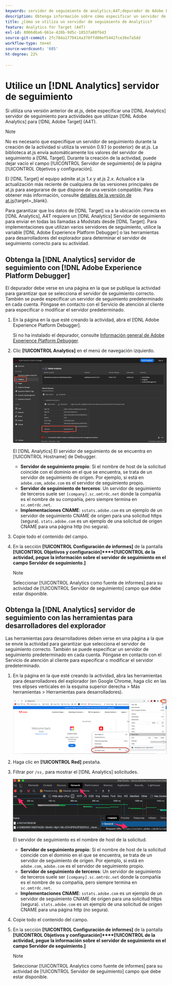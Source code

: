 ```yaml
---
keywords: servidor de seguimiento de analytics;A4T;depurador de Adobe Experience Cloud;depurador de Adobe Experience Platform;fuente de informes;herramientas para desarrolladores
description: Obtenga información sobre cómo especificar un servidor de seguimiento de Analytics para actividades que utilizan Analytics para [!DNL Target] (A4T) si utiliza una versión anterior de at.js.
title: ¿Cómo se utiliza un servidor de seguimiento de Analytics?
feature: Analytics for Target (A4T)
exl-id: 8066d6a6-661e-428b-9d5c-18537a80fb43
source-git-commit: 2fc704a1779414a370ffd00ef5442fce36e7a5dd
workflow-type: tm+mt
source-wordcount: '685'
ht-degree: 22%

---
```


# Utilice un [!DNL Analytics] servidor de seguimiento

Si utiliza una versión anterior de at.js, debe especificar una [!DNL Analytics] servidor de seguimiento para actividades que utilizan [!DNL Adobe Analytics] para [!DNL Adobe Target] (A4T).

>[!NOTE]
>
>No es necesario que especifique un servidor de seguimiento durante la creación de la actividad si utiliza la versión 0.9.1 (o posterior) de at.js. La biblioteca at.js envía automáticamente los valores del servidor de seguimiento a [!DNL Target]. Durante la creación de la actividad, puede dejar vacío el campo [!UICONTROL Servidor de seguimiento] de la página [!UICONTROL Objetivos y configuración].
>
>El [!DNL Target] el equipo admite at.js 1.*x* y at.js 2.*x*. Actualice a la actualización más reciente de cualquiera de las versiones principales de at.js para asegurarse de que dispone de una versión compatible. Para obtener más información, consulte [detalles de la versión de at.js](https://experienceleague.adobe.com/docs/target-dev/developer/client-side/at-js-implementation/target-atjs-versions.html){target=_blank}.

Para garantizar que los datos de [!DNL Target] va a la ubicación correcta en [!DNL Analytics], A4T requiere un [!DNL Analytics] Servidor de seguimiento para enviar en todas las llamadas a Modstats desde [!DNL Target]. Para implementaciones que utilizan varios servidores de seguimiento, utilice la variable [!DNL Adobe Experience Platform Debugger] o las herramientas para desarrolladores del explorador para determinar el servidor de seguimiento correcto para su actividad.

## Obtenga la [!DNL Analytics] servidor de seguimiento con [!DNL Adobe Experience Platform Debugger]

El depurador debe verse en una página en la que se publique la actividad para garantizar que se selecciona el servidor de seguimiento correcto. También se puede especificar un servidor de seguimiento predeterminado en cada cuenta. Póngase en contacto con el Servicio de atención al cliente para especificar o modificar el servidor predeterminado.

1. En la página en la que esté creando la actividad, abra el [!DNL Adobe Experience Platform Debugger].

   Si no ha instalado el depurador, consulte [Información general de Adobe Experience Platform Debugger](https://experienceleague.adobe.com/docs/platform-learn/data-collection/debugger/overview.html).

1. Clic **[!UICONTROL Analytics]** en el menú de navegación izquierdo.

   ![Imagen Screen_DebuggerTrackServ](assets/Screen_DebuggerTrackServ.png)

   El [!DNL Analytics] El servidor de seguimiento de se encuentra en [!UICONTROL Hostname] de Debugger.

   * **Servidor de seguimiento propio**: Si el nombre de host de la solicitud coincide con el dominio en el que se encuentra, se trata de un servidor de seguimiento de origen. Por ejemplo, si está en `adobe.com`, `adobe.com` es el servidor de seguimiento propio.
   * **Servidor de seguimiento de terceros**: Un servidor de seguimiento de terceros suele ser `[company].sc.omtrdc.net` donde la compañía es el nombre de su compañía, pero siempre termina en `sc.omtrdc.net`.
   * **Implementaciones CNAME**: `sstats.adobe.com` es un ejemplo de un servidor de seguimiento CNAME de origen para una solicitud https (segura). `stats.adobe.com` es un ejemplo de una solicitud de origen CNAME para una página http (no segura).

1. Copie todo el contenido del campo.

1. En la sección **[!UICONTROL Configuración de informes]** de la pantalla **[!UICONTROL Objetivos y configuración]****[!UICONTROL de la actividad, pegue la información sobre el servidor de seguimiento en el campo Servidor de seguimiento.]**

   >[!NOTE]
   >
   >Seleccionar [!UICONTROL Analytics como fuente de informes] para su actividad de [!UICONTROL Servidor de seguimiento] campo que debe estar disponible.

## Obtenga la [!DNL Analytics] servidor de seguimiento con las herramientas para desarrolladores del explorador

Las herramientas para desarrolladores deben verse en una página a la que se envíe la actividad para garantizar que selecciona el servidor de seguimiento correcto. También se puede especificar un servidor de seguimiento predeterminado en cada cuenta. Póngase en contacto con el Servicio de atención al cliente para especificar o modificar el servidor predeterminado.

1. En la página en la que esté creando la actividad, abra las herramientas para desarrolladores del explorador (en Google Chrome, haga clic en las tres elipses verticales en la esquina superior derecha > Más herramientas > Herramientas para desarrolladores).

   ![Herramientas para desarrolladores Chrome](/help/main/c-integrating-target-with-mac/a4t/assets/chrome-dev-tools.png)

1. Haga clic en **[!UICONTROL Red]** pestaña.

1. Filtrar por `/ss,` para mostrar el [!DNL Analytics] solicitudes.

   ![Herramientas para desarrolladores Chrome con búsqueda /ss](/help/main/c-integrating-target-with-mac/a4t/assets/chrome-search.png)

   El servidor de seguimiento es el nombre de host de la solicitud.

   * **Servidor de seguimiento propio**: Si el nombre de host de la solicitud coincide con el dominio en el que se encuentra, se trata de un servidor de seguimiento de origen. Por ejemplo, si está en `adobe.com`, `adobe.com` es el servidor de seguimiento propio.
   * **Servidor de seguimiento de terceros**: Un servidor de seguimiento de terceros suele ser `[company].sc.omtrdc.net` donde la compañía es el nombre de su compañía, pero siempre termina en `sc.omtrdc.net`.
   * **Implementaciones CNAME**: `sstats.adobe.com` es un ejemplo de un servidor de seguimiento CNAME de origen para una solicitud https (segura). `stats.adobe.com` es un ejemplo de una solicitud de origen CNAME para una página http (no segura).

1. Copie todo el contenido del campo.

1. En la sección **[!UICONTROL Configuración de informes]** de la pantalla **[!UICONTROL Objetivos y configuración]****[!UICONTROL de la actividad, pegue la información sobre el servidor de seguimiento en el campo Servidor de seguimiento.]**

   >[!NOTE]
   >
   >Seleccionar [!UICONTROL Analytics como fuente de informes] para su actividad de [!UICONTROL Servidor de seguimiento] campo que debe estar disponible.
